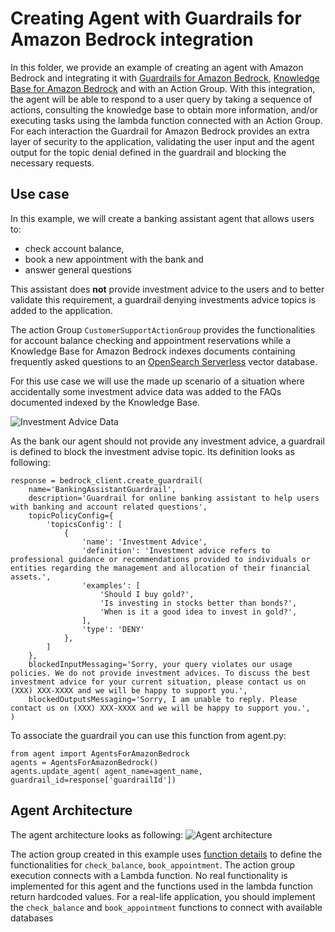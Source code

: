 # Creating Agent with Guardrails for Amazon Bedrock integration 

In this folder, we provide an example of creating an agent with Amazon Bedrock and integrating it with [
Guardrails for Amazon Bedrock](https://aws.amazon.com/bedrock/guardrails/), 
[Knowledge Base for Amazon Bedrock](https://aws.amazon.com/bedrock/knowledge-bases/) and with an Action Group. 
With this integration, the agent will be able to respond to a user query by taking a sequence of actions, 
consulting the knowledge base to obtain more information, and/or executing tasks using the lambda function 
connected with an Action Group. For each interaction the Guardrail for Amazon Bedrock provides an extra layer of 
security to the application, validating the user input and the agent output for the topic denial defined in the 
guardrail and blocking the necessary requests.

## Use case
In this example, we will create a banking assistant agent that allows users to:
- check account balance,
- book a new appointment with the bank and
- answer general questions

This assistant does **not** provide investment advice to the users and to better validate this requirement, 
a guardrail denying investments advice topics is added to the application.

The action Group `CustomerSupportActionGroup` provides the functionalities for account balance checking and 
appointment reservations while a Knowledge Base for Amazon Bedrock indexes documents containing frequently asked 
questions to an [OpenSearch Serverless](https://aws.amazon.com/opensearch-service/features/serverless/) vector database.

For this use case we will use the made up scenario of a situation where accidentally some investment advice data 
was added to the FAQs documented indexed by the Knowledge Base. 

![Investment Advice Data](images/example_investment_advice_data.jpg)

As the bank our agent should not provide any investment advice, a guardrail is defined to block the investment 
advise topic. Its definition looks as following:

```
response = bedrock_client.create_guardrail(
    name='BankingAssistantGuardrail',
    description='Guardrail for online banking assistant to help users with banking and account related questions',
    topicPolicyConfig={
        'topicsConfig': [
            {
                'name': 'Investment Advice',
                'definition': 'Investment advice refers to professional guidance or recommendations provided to individuals or entities regarding the management and allocation of their financial assets.',
                'examples': [
                    'Should I buy gold?',
                    'Is investing in stocks better than bonds?',
                    'When is it a good idea to invest in gold?',
                ],
                'type': 'DENY'
            },
        ]
    },
    blockedInputMessaging='Sorry, your query violates our usage policies. We do not provide investment advices. To discuss the best investment advice for your current situation, please contact us on (XXX) XXX-XXXX and we will be happy to support you.',
    blockedOutputsMessaging='Sorry, I am unable to reply. Please contact us on (XXX) XXX-XXXX and we will be happy to support you.',
)
```

To associate the guardrail you can use this function from agent.py:
```
from agent import AgentsForAmazonBedrock
agents = AgentsForAmazonBedrock()
agents.update_agent( agent_name=agent_name, guardrail_id=response['guardrailId'])

```

## Agent Architecture
The agent architecture looks as following:
![Agent architecture](images/architecture.png)

The action group created in this example uses 
[function details](https://docs.aws.amazon.com/bedrock/latest/userguide/agents-action-function.html) to define the 
functionalities for `check_balance`, `book_appointment`. The action group execution connects with a Lambda function. 
No real functionality is implemented for this agent and the functions used in the lambda function return hardcoded values. 
For a real-life application, you should implement the `check_balance` and `book_appointment` functions to connect with 
available databases
